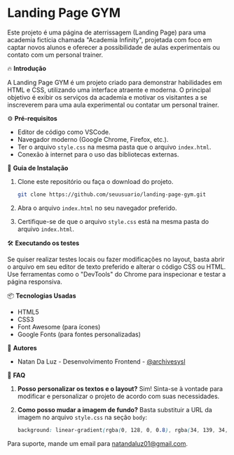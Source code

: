 # Landing Page GYM

Este projeto é uma página de aterrissagem (Landing Page) para uma academia fictícia chamada "Academia Infinity", projetada com foco em captar novos alunos e oferecer a possibilidade de aulas experimentais ou contato com um personal trainer.

🔥 **Introdução**

A Landing Page GYM é um projeto criado para demonstrar habilidades em HTML e CSS, utilizando uma interface atraente e moderna. O principal objetivo é exibir os serviços da academia e motivar os visitantes a se inscreverem para uma aula experimental ou contatar um personal trainer.

⚙️ **Pré-requisitos**

- Editor de código como VSCode.
- Navegador moderno (Google Chrome, Firefox, etc.).
- Ter o arquivo `style.css` na mesma pasta que o arquivo `index.html`.
- Conexão à internet para o uso das bibliotecas externas.

🔨 **Guia de Instalação**

1. Clone este repositório ou faça o download do projeto.
   ```bash
   git clone https://github.com/seuusuario/landing-page-gym.git
   ```

2. Abra o arquivo `index.html` no seu navegador preferido.

3. Certifique-se de que o arquivo `style.css` está na mesma pasta do arquivo `index.html`.

🛠️ **Executando os testes**

Se quiser realizar testes locais ou fazer modificações no layout, basta abrir o arquivo em seu editor de texto preferido e alterar o código CSS ou HTML. Use ferramentas como o "DevTools" do Chrome para inspecionar e testar a página responsiva.

📦 **Tecnologias Usadas**

- HTML5
- CSS3
- Font Awesome (para ícones)
- Google Fonts (para fontes personalizadas)

👷 **Autores**

- Natan Da Luz - Desenvolvimento Frontend - [@archivesysl](https://github.com/archivesysl)

💭 **FAQ**

1. **Posso personalizar os textos e o layout?**
   Sim! Sinta-se à vontade para modificar e personalizar o projeto de acordo com suas necessidades.

2. **Como posso mudar a imagem de fundo?**
   Basta substituir a URL da imagem no arquivo `style.css` na seção `body`:
   ```css
   background: linear-gradient(rgba(0, 128, 0, 0.8), rgba(34, 139, 34, 1)), url('sua-imagem-aqui.jpg');
   ```

Para suporte, mande um email para [natandaluz01@gmail.com](mailto:natandaluz01@gmail.com).

